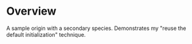 # Overview

A sample origin with a secondary species.  Demonstrates my "reuse the default initialization" technique.